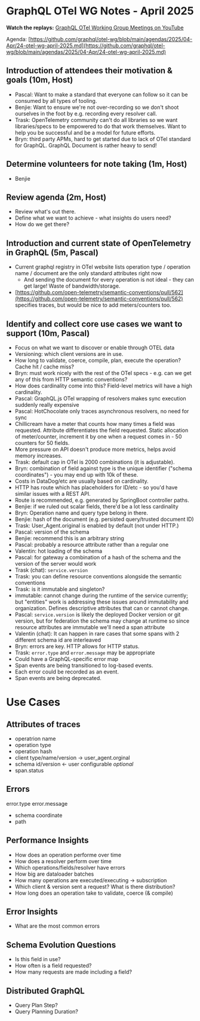 # GraphQL OTel WG Notes - April 2025

**Watch the replays:**
[GraphQL OTel Working Group Meetings on YouTube](https://www.youtube.com/playlist?list=PLP1igyLx8foFO2xFpWp7IturLnInoyWv1)

Agenda:
[https://github.com/graphql/otel-wg/blob/main/agendas/2025/04-Apr/24-otel-wg-april-2025.md](https://github.com/graphql/otel-wg/blob/main/agendas/2025/04-Apr/24-otel-wg-april-2025.md)

## Introduction of attendees their motivation & goals (10m, Host)

- Pascal: Want to make a standard that everyone can follow so it can be consumed
  by all types of tooling.
- Benjie: Want to ensure we're not over-recording so we don't shoot ourselves in
  the foot by e.g. recording every resolver call.
- Trask: OpenTelemetry community can't do all libraries so we want
  libraries/specs to be empowered to do that work themselves. Want to help you
  be successful and be a model for future efforts.
- Bryn: third party APMs, hard to get started due to lack of OTel standard for
  GraphQL. GraphQL Document is rather heavy to send!

## Determine volunteers for note taking (1m, Host)

- Benjie

## Review agenda (2m, Host)

- Review what's out there.
- Define what we want to achieve - what insights do users need?
- How do we get there?

## Introduction and current state of OpenTelemetry in GraphQL (5m, Pascal)

- Current graphql registry in OTel website lists operation type / operation name
  / document are the only standard attributes right now
  - And sending the document for every operation is not ideal - they can get
    large! Waste of bandwidth/storage.
- [https://github.com/open-telemetry/semantic-conventions/pull/562](https://github.com/open-telemetry/semantic-conventions/pull/562)
  specifies traces, but would be nice to add meters/counters too.

## Identify and collect core use cases we want to support (10m, Pascal)

- Focus on what we want to discover or enable through OTEL data
- Versioning: which client versions are in use.
- How long to validate, coerce, compile, plan, execute the operation? Cache hit
  / cache miss?
- Bryn: must work nicely with the rest of the OTel specs - e.g. can we get any
  of this from HTTP semantic conventions?
- How does cardinality come into this? Field-level metrics will have a high
  cardinality.
- Pascal: GraphQL.js OTel wrapping of resolvers makes sync execution suddenly
  really expensive
- Pascal: HotChocolate only traces asynchronous resolvers, no need for sync
- Chillicream have a meter that counts how many times a field was requested.
  Attribute differentiates the field requested. Static allocation of
  meter/counter, increment it by one when a request comes in - 50 counters for
  50 fields.
- More pressure on API doesn't produce more metrics, helps avoid memory
  increases.
- Trask: default cap in OTel is 2000 combinations (it is adjustable).
- Bryn: combination of field against type is the unique identifier ("schema
  coordinates") - you may end up with 10k of these.
- Costs in DataDog/etc are usually based on cardinality.
- HTTP has route which has placeholders for ID/etc - so you'd have similar
  issues with a REST API.
- Route is recommended, e.g. generated by SpringBoot controller paths.
- Benjie: if we ruled out scalar fields, there'd be a lot less cardinality
- Bryn: Operation name and query type belong in there.
- Benjie: hash of the document (e.g. persisted query/trusted document ID)
- Trask: User_Agent.original is enabled by default (not under HTTP.)
- Pascal: version of the schema
- Benjie: recommend this is an arbitrary string
- Pascal: probably a resource attribute rather than a regular one
- Valentin: hot loading of the schema
- Pascal: for gateway a combination of a hash of the schema and the version of
  the server would work
- Trask (chat): `service.version`
- Trask: you can define resource conventions alongside the semantic conventions
- Trask: is it immutable and singleton?
- immutable: cannot change during the runtime of the service currently; but
  "entities" work is addressing these issues around immutability and
  organization. Defines descriptive attributes that can or cannot change.
- Pascal: `service.version` is likely the deployed Docker version or git
  version, but for federation the schema may change at runtime so since resource
  attributes are immutable we'll need a span attribute
- Valentin (chat): It can happen in rare cases that some spans with 2 different
  schema id are interleaved
- Bryn: errors are key. HTTP allows for HTTP status.
- Trask: `error.type` and `error.message` may be appropriate
- Could have a GraphQL-specific error map
- Span events are being transitioned to log-based events.
- Each error could be recorded as an event.
- Span events are being deprecated.

# Use Cases
## Attributes of traces
- operatrion name
- operation type
- operation hash
- client type/name/version -> user_agent.orginal 
- schema id/version <- user configurable *optional*
- span.status

## Errors
error.type
error.message
- schema coordinate
- path

## Performance Insights
- How does an operation performe over time
- How does a resolver perform over time
- Which operations/fields/resolver have errors
- How big are dataloader batches
- How many operations are executed/executing -> subscription
- Which client & version sent a request? What is there distribution?
- How long does an operation take to validate, coerce (& compile)

## Error Insights
- What are the most common errors

## Schema Evolution Questions
- Is this field in use?
- How often is a field requested?
- How many requests are made including a field?

## Distributed GraphQL
- Query Plan Step?
- Query Planning Duration?

